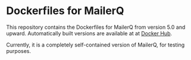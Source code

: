 # Dockerfiles for MailerQ
This repository contains the Dockerfiles for MailerQ from version 5.0 and upward. Automatically built 
versions are available at at [Docker Hub](https://hub.docker.com/r/mailerq/mailerq/). 

Currently, it is a completely self-contained version of MailerQ, for testing purposes.
